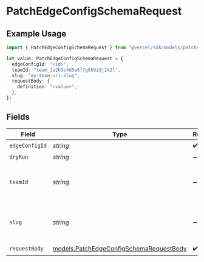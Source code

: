 # PatchEdgeConfigSchemaRequest

## Example Usage

```typescript
import { PatchEdgeConfigSchemaRequest } from "@vercel/sdk/models/patchedgeconfigschemaop.js";

let value: PatchEdgeConfigSchemaRequest = {
  edgeConfigId: "<id>",
  teamId: "team_1a2b3c4d5e6f7g8h9i0j1k2l",
  slug: "my-team-url-slug",
  requestBody: {
    definition: "<value>",
  },
};
```

## Fields

| Field                                                                                    | Type                                                                                     | Required                                                                                 | Description                                                                              | Example                                                                                  |
| ---------------------------------------------------------------------------------------- | ---------------------------------------------------------------------------------------- | ---------------------------------------------------------------------------------------- | ---------------------------------------------------------------------------------------- | ---------------------------------------------------------------------------------------- |
| `edgeConfigId`                                                                           | *string*                                                                                 | :heavy_check_mark:                                                                       | N/A                                                                                      |                                                                                          |
| `dryRun`                                                                                 | *string*                                                                                 | :heavy_minus_sign:                                                                       | N/A                                                                                      |                                                                                          |
| `teamId`                                                                                 | *string*                                                                                 | :heavy_minus_sign:                                                                       | The Team identifier to perform the request on behalf of.                                 | team_1a2b3c4d5e6f7g8h9i0j1k2l                                                            |
| `slug`                                                                                   | *string*                                                                                 | :heavy_minus_sign:                                                                       | The Team slug to perform the request on behalf of.                                       | my-team-url-slug                                                                         |
| `requestBody`                                                                            | [models.PatchEdgeConfigSchemaRequestBody](../models/patchedgeconfigschemarequestbody.md) | :heavy_check_mark:                                                                       | N/A                                                                                      |                                                                                          |